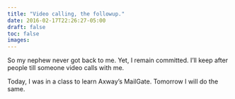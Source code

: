 ```yaml
---
title: "Video calling, the followup."
date: 2016-02-17T22:26:27-05:00
draft: false
toc: false
images: 
---
```

So my nephew never got back to me. Yet, I remain committed. I’ll keep after people till someone video calls with me.

Today, I was in a class to learn Axway’s MailGate. Tomorrow I will do the same.
